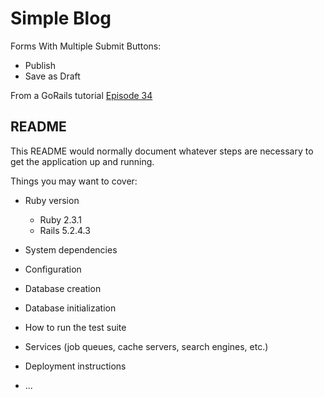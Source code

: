 # Simple Blog

Forms With Multiple Submit Buttons:

- Publish
- Save as Draft

From a GoRails tutorial [Episode 34](https://gorails.com/episodes/34)


## README

This README would normally document whatever steps are necessary to get the
application up and running.

Things you may want to cover:

* Ruby version
  - Ruby 2.3.1
  - Rails 5.2.4.3


* System dependencies

* Configuration

* Database creation

* Database initialization

* How to run the test suite

* Services (job queues, cache servers, search engines, etc.)

* Deployment instructions

* ...
